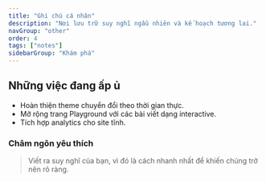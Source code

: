```yaml
---
title: "Ghi chú cá nhân"
description: "Nơi lưu trữ suy nghĩ ngẫu nhiên và kế hoạch tương lai."
navGroup: "other"
order: 4
tags: ["notes"]
sidebarGroup: "Khám phá"
---
```


## Những việc đang ấp ủ

- Hoàn thiện theme chuyển đổi theo thời gian thực.
- Mở rộng trang Playground với các bài viết dạng interactive.
- Tích hợp analytics cho site tĩnh.

### Châm ngôn yêu thích

> Viết ra suy nghĩ của bạn, vì đó là cách nhanh nhất để khiến chúng trở nên rõ ràng.
